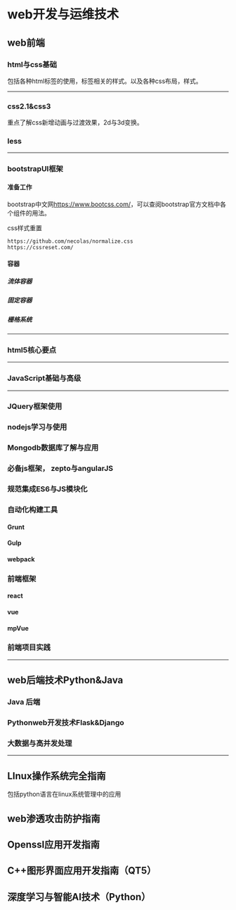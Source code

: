 # web开发与运维技术

## web前端

### html与css基础

包括各种html标签的使用，标签相关的样式。以及各种css布局，样式。

-------

### css2.1&css3

重点了解css新增动画与过渡效果，2d与3d变换。

### less



--------

### bootstrapUI框架

#### 准备工作

bootstrap中文网<https://www.bootcss.com/>，可以查阅bootstrap官方文档中各个组件的用法。

css样式重置

```
https://github.com/necolas/normalize.css
https://cssreset.com/
```

#### 容器

##### 流体容器

##### 固定容器

##### 栅格系统



--------

### html5核心要点

---------

### JavaScript基础与高级

-----------

### JQuery框架使用

### nodejs学习与使用





### Mongodb数据库了解与应用

### 必备js框架， zepto与angularJS

### 规范集成ES6与JS模块化

### 自动化构建工具

#### Grunt

#### Gulp

#### webpack

### 前端框架

#### react

#### vue

#### mpVue

### 前端项目实践

-------

## web后端技术Python&Java

### Java 后端

### Pythonweb开发技术Flask&Django

### 大数据与高并发处理



--------

## LInux操作系统完全指南

包括python语言在linux系统管理中的应用

## web渗透攻击防护指南



## Openssl应用开发指南

## C++图形界面应用开发指南（QT5）

## 深度学习与智能AI技术（Python）

